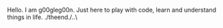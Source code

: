 Hello.  I am g00gleg00n.
Just here to play with code, learn and understand things in life.  ./theend./\.\.\

<!---
g00gleg00n/g00gleg00n is a ✨ special ✨ repository because its `README.md` (this file) appears on your GitHub profile.
You can click the Preview link to take a look at your changes.
--->
